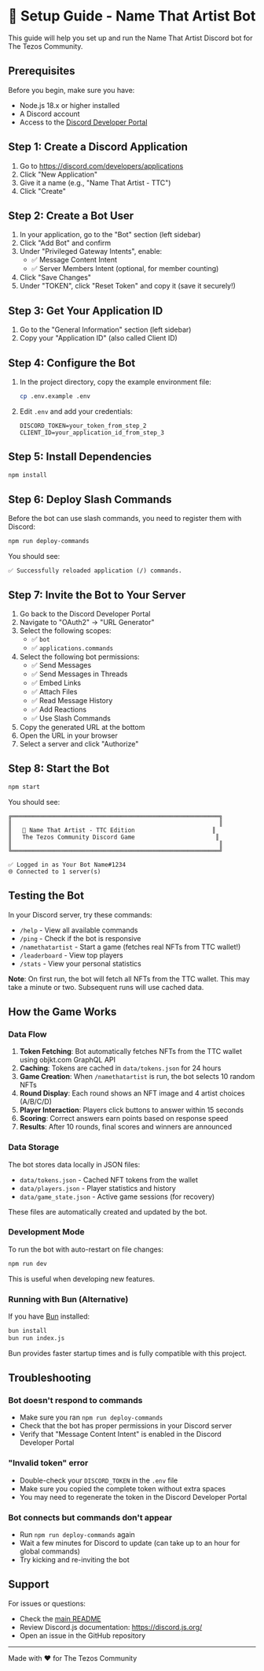 # 🚀 Setup Guide - Name That Artist Bot

This guide will help you set up and run the Name That Artist Discord bot for The Tezos Community.

## Prerequisites

Before you begin, make sure you have:
- Node.js 18.x or higher installed
- A Discord account
- Access to the [Discord Developer Portal](https://discord.com/developers/applications)

## Step 1: Create a Discord Application

1. Go to https://discord.com/developers/applications
2. Click "New Application"
3. Give it a name (e.g., "Name That Artist - TTC")
4. Click "Create"

## Step 2: Create a Bot User

1. In your application, go to the "Bot" section (left sidebar)
2. Click "Add Bot" and confirm
3. Under "Privileged Gateway Intents", enable:
   - ✅ Message Content Intent
   - ✅ Server Members Intent (optional, for member counting)
4. Click "Save Changes"
5. Under "TOKEN", click "Reset Token" and copy it (save it securely!)

## Step 3: Get Your Application ID

1. Go to the "General Information" section (left sidebar)
2. Copy your "Application ID" (also called Client ID)

## Step 4: Configure the Bot

1. In the project directory, copy the example environment file:
   ```bash
   cp .env.example .env
   ```

2. Edit `.env` and add your credentials:
   ```env
   DISCORD_TOKEN=your_token_from_step_2
   CLIENT_ID=your_application_id_from_step_3
   ```

## Step 5: Install Dependencies

```bash
npm install
```

## Step 6: Deploy Slash Commands

Before the bot can use slash commands, you need to register them with Discord:

```bash
npm run deploy-commands
```

You should see:
```
✅ Successfully reloaded application (/) commands.
```

## Step 7: Invite the Bot to Your Server

1. Go back to the Discord Developer Portal
2. Navigate to "OAuth2" → "URL Generator"
3. Select the following scopes:
   - ✅ `bot`
   - ✅ `applications.commands`
4. Select the following bot permissions:
   - ✅ Send Messages
   - ✅ Send Messages in Threads
   - ✅ Embed Links
   - ✅ Attach Files
   - ✅ Read Message History
   - ✅ Add Reactions
   - ✅ Use Slash Commands
5. Copy the generated URL at the bottom
6. Open the URL in your browser
7. Select a server and click "Authorize"

## Step 8: Start the Bot

```bash
npm start
```

You should see:
```
╔═══════════════════════════════════════════════════════════╗
║                                                           ║
║   🎨 Name That Artist - TTC Edition                      ║
║   The Tezos Community Discord Game                       ║
║                                                           ║
╚═══════════════════════════════════════════════════════════╝

✅ Logged in as Your Bot Name#1234
🌐 Connected to 1 server(s)
```

## Testing the Bot

In your Discord server, try these commands:

- `/help` - View all available commands
- `/ping` - Check if the bot is responsive
- `/namethatartist` - Start a game (fetches real NFTs from TTC wallet!)
- `/leaderboard` - View top players
- `/stats` - View your personal statistics

**Note**: On first run, the bot will fetch all NFTs from the TTC wallet. This may take a minute or two. Subsequent runs will use cached data.

## How the Game Works

### Data Flow

1. **Token Fetching**: Bot automatically fetches NFTs from the TTC wallet using objkt.com GraphQL API
2. **Caching**: Tokens are cached in `data/tokens.json` for 24 hours
3. **Game Creation**: When `/namethatartist` is run, the bot selects 10 random NFTs
4. **Round Display**: Each round shows an NFT image and 4 artist choices (A/B/C/D)
5. **Player Interaction**: Players click buttons to answer within 15 seconds
6. **Scoring**: Correct answers earn points based on response speed
7. **Results**: After 10 rounds, final scores and winners are announced

### Data Storage

The bot stores data locally in JSON files:

- `data/tokens.json` - Cached NFT tokens from the wallet
- `data/players.json` - Player statistics and history
- `data/game_state.json` - Active game sessions (for recovery)

These files are automatically created and updated by the bot.

### Development Mode

To run the bot with auto-restart on file changes:

```bash
npm run dev
```

This is useful when developing new features.

### Running with Bun (Alternative)

If you have [Bun](https://bun.sh) installed:

```bash
bun install
bun run index.js
```

Bun provides faster startup times and is fully compatible with this project.

## Troubleshooting

### Bot doesn't respond to commands

- Make sure you ran `npm run deploy-commands`
- Check that the bot has proper permissions in your Discord server
- Verify that "Message Content Intent" is enabled in the Discord Developer Portal

### "Invalid token" error

- Double-check your `DISCORD_TOKEN` in the `.env` file
- Make sure you copied the complete token without extra spaces
- You may need to regenerate the token in the Discord Developer Portal

### Bot connects but commands don't appear

- Run `npm run deploy-commands` again
- Wait a few minutes for Discord to update (can take up to an hour for global commands)
- Try kicking and re-inviting the bot

## Support

For issues or questions:
- Check the [main README](README.md)
- Review Discord.js documentation: https://discord.js.org/
- Open an issue in the GitHub repository

---

Made with ❤️ for The Tezos Community
